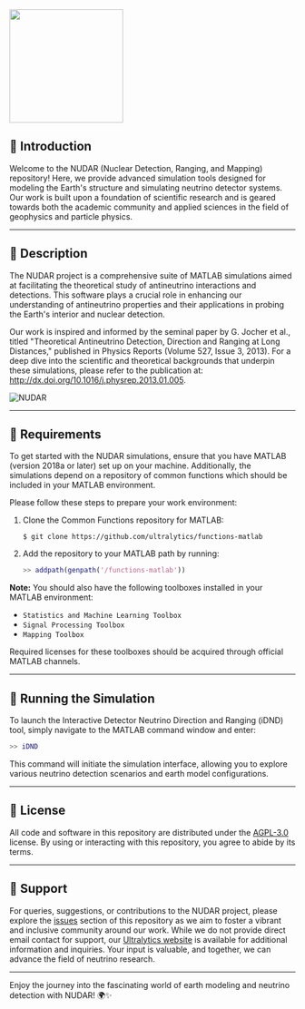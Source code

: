 <img src="https://storage.googleapis.com/ultralytics/UltralyticsLogoName1000×676.png" width="200">  

## 🌟 Introduction

Welcome to the NUDAR (Nuclear Detection, Ranging, and Mapping) repository! Here, we provide advanced simulation tools designed for modeling the Earth's structure and simulating neutrino detector systems. Our work is built upon a foundation of scientific research and is geared towards both the academic community and applied sciences in the field of geophysics and particle physics.

---

## 📜 Description

The NUDAR project is a comprehensive suite of MATLAB simulations aimed at facilitating the theoretical study of antineutrino interactions and detections. This software plays a crucial role in enhancing our understanding of antineutrino properties and their applications in probing the Earth's interior and nuclear detection.

Our work is inspired and informed by the seminal paper by G. Jocher et al., titled "Theoretical Antineutrino Detection, Direction and Ranging at Long Distances," published in Physics Reports (Volume 527, Issue 3, 2013). For a deep dive into the scientific and theoretical backgrounds that underpin these simulations, please refer to the publication at:
http://dx.doi.org/10.1016/j.physrep.2013.01.005.

![NUDAR](https://github.com/ultralytics/agm2015/blob/master/AGM2015small.jpg "Earth Modeling and Neutrino Detection Simulation")

---

## 🧰 Requirements

To get started with the NUDAR simulations, ensure that you have MATLAB (version 2018a or later) set up on your machine. Additionally, the simulations depend on a repository of common functions which should be included in your MATLAB environment.

Please follow these steps to prepare your work environment:

1. Clone the Common Functions repository for MATLAB:
   ```shell
   $ git clone https://github.com/ultralytics/functions-matlab
   ```
2. Add the repository to your MATLAB path by running:
   ```matlab
   >> addpath(genpath('/functions-matlab'))
   ```
   
**Note:** You should also have the following toolboxes installed in your MATLAB environment:
- `Statistics and Machine Learning Toolbox`
- `Signal Processing Toolbox`
- `Mapping Toolbox`

Required licenses for these toolboxes should be acquired through official MATLAB channels.

---

## 🚀 Running the Simulation

To launch the Interactive Detector Neutrino Direction and Ranging (iDND) tool, simply navigate to the MATLAB command window and enter:
```matlab
>> iDND
```
This command will initiate the simulation interface, allowing you to explore various neutrino detection scenarios and earth model configurations.

---

## 📢 License

All code and software in this repository are distributed under the [AGPL-3.0](https://www.gnu.org/licenses/agpl-3.0.en.html) license. By using or interacting with this repository, you agree to abide by its terms.

---

## 🤝 Support

For queries, suggestions, or contributions to the NUDAR project, please explore the [issues](https://github.com/ultralytics/nudar/issues) section of this repository as we aim to foster a vibrant and inclusive community around our work. While we do not provide direct email contact for support, our [Ultralytics website](http://www.ultralytics.com/contact) is available for additional information and inquiries. Your input is valuable, and together, we can advance the field of neutrino research.

---

Enjoy the journey into the fascinating world of earth modeling and neutrino detection with NUDAR! 🌍✨
